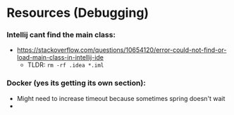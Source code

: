 # Resources (Debugging)

### Intellij cant find the main class:
* https://stackoverflow.com/questions/10654120/error-could-not-find-or-load-main-class-in-intellij-ide
  * TLDR: `rm -rf .idea *.iml`

### Docker (yes its getting its own section):
* Might need to increase timeout because sometimes spring doesn't wait 
* 